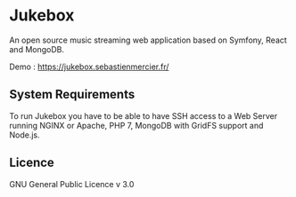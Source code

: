 # Jukebox

An open source music streaming web application based on Symfony, React and MongoDB.

Demo : https://jukebox.sebastienmercier.fr/

## System Requirements

To run Jukebox you have to be able to have SSH access to a Web Server running NGINX or Apache, PHP 7, MongoDB with GridFS support and Node.js.

## Licence

GNU General Public Licence v 3.0